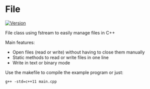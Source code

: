 # File

[![Version](https://img.shields.io/badge/version-v2.1-green.svg)](https://github.com/illescasDaniel/File/releases)

File class using fstream to easily manage files in C++  

Main features:
* Open files (read or write) without having to close them manually
* Static methods to read or write files in one line
* Write in text or binary mode

Use the makefile to compile the example program or just: 
```shell
g++ -std=c++11 main.cpp 
```
